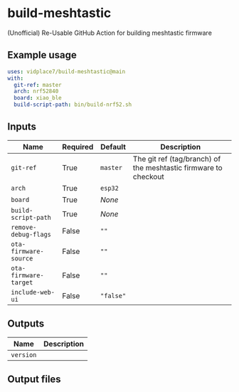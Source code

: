 # build-meshtastic
(Unofficial) Re-Usable GitHub Action for building meshtastic firmware

## Example usage

```yaml
uses: vidplace7/build-meshtastic@main
with:
  git-ref: master
  arch: nrf52840
  board: xiao_ble
  build-script-path: bin/build-nrf52.sh
```

## Inputs

| Name                  | Required | Default   | Description                                                     |
| --------------------- | -------- | --------- | --------------------------------------------------------------- |
| `git-ref`             | True     | `master`  | The git ref (tag/branch) of the meshtastic firmware to checkout |
| `arch`                | True     | `esp32`   |                                                                 |
| `board`               | True     | _None_    |                                                                 |
| `build-script-path`   | True     | _None_    |                                                                 |
| `remove-debug-flags`  | False    | `""`      |                                                                 |
| `ota-firmware-source` | False    | `""`      |                                                                 |
| `ota-firmware-target` | False    | `""`      |                                                                 |
| `include-web-ui`      | False    | `"false"` |                                                                 |


## Outputs

| Name      | Description |
| --------- | ----------- |
| `version` |             |


## Output files


